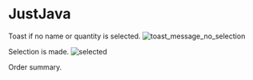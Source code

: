 # JustJava
Toast if no name or quantity is selected.
![toast_message_no_selection](https://user-images.githubusercontent.com/34224374/37907060-04d4bd90-30d2-11e8-85ce-37e02e3aee47.png)

Selection is made.
![selected](https://user-images.githubusercontent.com/34224374/37907151-41c53266-30d2-11e8-90a2-e0d6e9e96dce.png)

Order summary.

